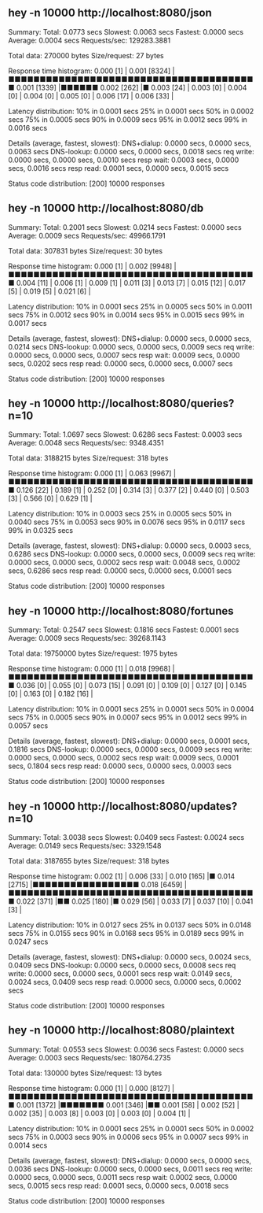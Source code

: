 ##  hey -n 10000 http://localhost:8080/json

Summary:
  Total:	0.0773 secs
  Slowest:	0.0063 secs
  Fastest:	0.0000 secs
  Average:	0.0004 secs
  Requests/sec:	129283.3881
  
  Total data:	270000 bytes
  Size/request:	27 bytes

Response time histogram:
  0.000 [1]	|
  0.001 [8324]	|■■■■■■■■■■■■■■■■■■■■■■■■■■■■■■■■■■■■■■■■
  0.001 [1339]	|■■■■■■
  0.002 [262]	|■
  0.003 [24]	|
  0.003 [0]	|
  0.004 [0]	|
  0.004 [0]	|
  0.005 [0]	|
  0.006 [17]	|
  0.006 [33]	|


Latency distribution:
  10% in 0.0001 secs
  25% in 0.0001 secs
  50% in 0.0002 secs
  75% in 0.0005 secs
  90% in 0.0009 secs
  95% in 0.0012 secs
  99% in 0.0016 secs

Details (average, fastest, slowest):
  DNS+dialup:	0.0000 secs, 0.0000 secs, 0.0063 secs
  DNS-lookup:	0.0000 secs, 0.0000 secs, 0.0018 secs
  req write:	0.0000 secs, 0.0000 secs, 0.0010 secs
  resp wait:	0.0003 secs, 0.0000 secs, 0.0016 secs
  resp read:	0.0001 secs, 0.0000 secs, 0.0015 secs

Status code distribution:
  [200]	10000 responses



##  hey -n 10000 http://localhost:8080/db

Summary:
  Total:	0.2001 secs
  Slowest:	0.0214 secs
  Fastest:	0.0000 secs
  Average:	0.0009 secs
  Requests/sec:	49966.1791
  
  Total data:	307831 bytes
  Size/request:	30 bytes

Response time histogram:
  0.000 [1]	|
  0.002 [9948]	|■■■■■■■■■■■■■■■■■■■■■■■■■■■■■■■■■■■■■■■■
  0.004 [11]	|
  0.006 [1]	|
  0.009 [1]	|
  0.011 [3]	|
  0.013 [7]	|
  0.015 [12]	|
  0.017 [5]	|
  0.019 [5]	|
  0.021 [6]	|


Latency distribution:
  10% in 0.0001 secs
  25% in 0.0005 secs
  50% in 0.0011 secs
  75% in 0.0012 secs
  90% in 0.0014 secs
  95% in 0.0015 secs
  99% in 0.0017 secs

Details (average, fastest, slowest):
  DNS+dialup:	0.0000 secs, 0.0000 secs, 0.0214 secs
  DNS-lookup:	0.0000 secs, 0.0000 secs, 0.0009 secs
  req write:	0.0000 secs, 0.0000 secs, 0.0007 secs
  resp wait:	0.0009 secs, 0.0000 secs, 0.0202 secs
  resp read:	0.0000 secs, 0.0000 secs, 0.0007 secs

Status code distribution:
  [200]	10000 responses



##  hey -n 10000 http://localhost:8080/queries?n=10

Summary:
  Total:	1.0697 secs
  Slowest:	0.6286 secs
  Fastest:	0.0003 secs
  Average:	0.0048 secs
  Requests/sec:	9348.4351
  
  Total data:	3188215 bytes
  Size/request:	318 bytes

Response time histogram:
  0.000 [1]	|
  0.063 [9967]	|■■■■■■■■■■■■■■■■■■■■■■■■■■■■■■■■■■■■■■■■
  0.126 [22]	|
  0.189 [1]	|
  0.252 [0]	|
  0.314 [3]	|
  0.377 [2]	|
  0.440 [0]	|
  0.503 [3]	|
  0.566 [0]	|
  0.629 [1]	|


Latency distribution:
  10% in 0.0003 secs
  25% in 0.0005 secs
  50% in 0.0040 secs
  75% in 0.0053 secs
  90% in 0.0076 secs
  95% in 0.0117 secs
  99% in 0.0325 secs

Details (average, fastest, slowest):
  DNS+dialup:	0.0000 secs, 0.0003 secs, 0.6286 secs
  DNS-lookup:	0.0000 secs, 0.0000 secs, 0.0009 secs
  req write:	0.0000 secs, 0.0000 secs, 0.0002 secs
  resp wait:	0.0048 secs, 0.0002 secs, 0.6286 secs
  resp read:	0.0000 secs, 0.0000 secs, 0.0001 secs

Status code distribution:
  [200]	10000 responses



##  hey -n 10000 http://localhost:8080/fortunes

Summary:
  Total:	0.2547 secs
  Slowest:	0.1816 secs
  Fastest:	0.0001 secs
  Average:	0.0009 secs
  Requests/sec:	39268.1143
  
  Total data:	19750000 bytes
  Size/request:	1975 bytes

Response time histogram:
  0.000 [1]	|
  0.018 [9968]	|■■■■■■■■■■■■■■■■■■■■■■■■■■■■■■■■■■■■■■■■
  0.036 [0]	|
  0.055 [0]	|
  0.073 [15]	|
  0.091 [0]	|
  0.109 [0]	|
  0.127 [0]	|
  0.145 [0]	|
  0.163 [0]	|
  0.182 [16]	|


Latency distribution:
  10% in 0.0001 secs
  25% in 0.0001 secs
  50% in 0.0004 secs
  75% in 0.0005 secs
  90% in 0.0007 secs
  95% in 0.0012 secs
  99% in 0.0057 secs

Details (average, fastest, slowest):
  DNS+dialup:	0.0000 secs, 0.0001 secs, 0.1816 secs
  DNS-lookup:	0.0000 secs, 0.0000 secs, 0.0009 secs
  req write:	0.0000 secs, 0.0000 secs, 0.0002 secs
  resp wait:	0.0009 secs, 0.0001 secs, 0.1804 secs
  resp read:	0.0000 secs, 0.0000 secs, 0.0003 secs

Status code distribution:
  [200]	10000 responses



##  hey -n 10000 http://localhost:8080/updates?n=10

Summary:
  Total:	3.0038 secs
  Slowest:	0.0409 secs
  Fastest:	0.0024 secs
  Average:	0.0149 secs
  Requests/sec:	3329.1548
  
  Total data:	3187655 bytes
  Size/request:	318 bytes

Response time histogram:
  0.002 [1]	|
  0.006 [33]	|
  0.010 [165]	|■
  0.014 [2715]	|■■■■■■■■■■■■■■■■■
  0.018 [6459]	|■■■■■■■■■■■■■■■■■■■■■■■■■■■■■■■■■■■■■■■■
  0.022 [371]	|■■
  0.025 [180]	|■
  0.029 [56]	|
  0.033 [7]	|
  0.037 [10]	|
  0.041 [3]	|


Latency distribution:
  10% in 0.0127 secs
  25% in 0.0137 secs
  50% in 0.0148 secs
  75% in 0.0155 secs
  90% in 0.0168 secs
  95% in 0.0189 secs
  99% in 0.0247 secs

Details (average, fastest, slowest):
  DNS+dialup:	0.0000 secs, 0.0024 secs, 0.0409 secs
  DNS-lookup:	0.0000 secs, 0.0000 secs, 0.0008 secs
  req write:	0.0000 secs, 0.0000 secs, 0.0001 secs
  resp wait:	0.0149 secs, 0.0024 secs, 0.0409 secs
  resp read:	0.0000 secs, 0.0000 secs, 0.0002 secs

Status code distribution:
  [200]	10000 responses



##  hey -n 10000 http://localhost:8080/plaintext

Summary:
  Total:	0.0553 secs
  Slowest:	0.0036 secs
  Fastest:	0.0000 secs
  Average:	0.0003 secs
  Requests/sec:	180764.2735
  
  Total data:	130000 bytes
  Size/request:	13 bytes

Response time histogram:
  0.000 [1]	|
  0.000 [8127]	|■■■■■■■■■■■■■■■■■■■■■■■■■■■■■■■■■■■■■■■■
  0.001 [1372]	|■■■■■■■
  0.001 [346]	|■■
  0.001 [58]	|
  0.002 [52]	|
  0.002 [35]	|
  0.003 [8]	|
  0.003 [0]	|
  0.003 [0]	|
  0.004 [1]	|


Latency distribution:
  10% in 0.0001 secs
  25% in 0.0001 secs
  50% in 0.0002 secs
  75% in 0.0003 secs
  90% in 0.0006 secs
  95% in 0.0007 secs
  99% in 0.0014 secs

Details (average, fastest, slowest):
  DNS+dialup:	0.0000 secs, 0.0000 secs, 0.0036 secs
  DNS-lookup:	0.0000 secs, 0.0000 secs, 0.0011 secs
  req write:	0.0000 secs, 0.0000 secs, 0.0011 secs
  resp wait:	0.0002 secs, 0.0000 secs, 0.0015 secs
  resp read:	0.0001 secs, 0.0000 secs, 0.0018 secs

Status code distribution:
  [200]	10000 responses



